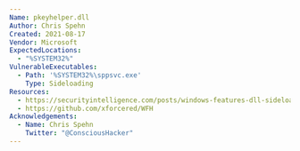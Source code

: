 ```yaml
---
Name: pkeyhelper.dll
Author: Chris Spehn
Created: 2021-08-17
Vendor: Microsoft
ExpectedLocations:
  - "%SYSTEM32%"
VulnerableExecutables:
  - Path: '%SYSTEM32%\sppsvc.exe'
    Type: Sideloading
Resources:
  - https://securityintelligence.com/posts/windows-features-dll-sideloading/
  - https://github.com/xforcered/WFH
Acknowledgements:
  - Name: Chris Spehn
    Twitter: "@ConsciousHacker"
---
```


